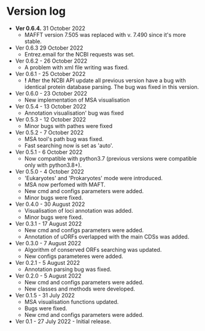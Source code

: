# Version log
* **Ver 0.6.4.** 31 October 2022
	* MAFFT version 7.505 was replaced with v. 7.490 since it's more stable. 
* Ver 0.6.3 29 October 2022
	* Entrez.email for the NCBI requests was set. 
* Ver 0.6.2 - 26 October 2022  
	* A problem with xml file writing was fixed.
* Ver 0.6.1 - 25 October 2022
	* **!** After the NCBI API update all previous version have a bug with identical protein database parsing. The bug was fixed in this version. 
* Ver 0.6.0 - 23 October 2022
	* New implementation of MSA visualisation
* Ver 0.5.4 - 13 October 2022
	* Annotation visualisation' bug was fixed 
* Ver 0.5.3 - 12 October 2022
	* Minor bugs with pathes were fixed  
* Ver 0.5.2 - 7 October 2022
	* MSA tool's path bug was fixed.
	* Fast searching now is set as 'auto'.
* Ver 0.5.1 - 6 October 2022
	* Now compatible with python3.7 (previous versions were compatible only with python3.8+).
* Ver 0.5.0 - 4 October 2022
	* 'Eukaryotes' and 'Prokaryotes' mode were introduced.
	* MSA now perfomed with MAFT.
	* New cmd and configs parameters were added.
	* Minor bugs were fixed.
* Ver 0.4.0 - 30 August 2022
	* Visualisation of loci annotation was added.
	* Minor bugs were fixed.
* Ver 0.3.1 - 17 August 2022
	* New cmd and configs parameters were added.
	* Annotation of uORFs overlapped with the main CDSs was added.
* Ver 0.3.0 - 7 August 2022
	* Algorithm of conserved ORFs searching was updated.
	* New configs parameteres were added.
* Ver 0.2.1 - 5 August 2022
	* Annotation parsing bug was fixed.
* Ver 0.2.0 - 5 August 2022  
	* New cmd and configs parameters were added.
	* New classes and methods were developed.
* Ver 0.1.5 - 31 July 2022
	* MSA visualisation functions updated.
	* Bugs were fixed. 
	* New cmd and configs parameters were added.
* Ver 0.1 - 27 July 2022 - Initial release. 

